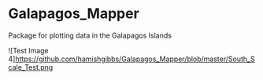 # Galapagos_Mapper
Package for plotting data in the Galapagos Islands

![Test Image 4]https://github.com/hamishgibbs/Galapagos_Mapper/blob/master/South_Scale_Test.png
